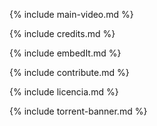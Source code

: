
{% include main-video.md %}

<!-- content -->

{% include credits.md %}

{% include embedIt.md %}

{% include contribute.md %}

{% include licencia.md %}

{% include torrent-banner.md %}

<!-- /content -->

<!-- scripts -->

<link rel="stylesheet" type="text/css" href="style.css">

<link rel="stylesheet" type="text/css" href="background-video.css">

<!-- emoji styles -->
<link rel="stylesheet" type="text/css" href="https://afeld.github.io/emoji-css/emoji.css">

<!-- run main script -->
<script type="text/javascript" src='main.js'></script>
